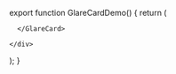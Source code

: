  

export function GlareCardDemo() {
  return (
    <div className="grid grid-cols-1 md:grid-cols-3 gap-10">
      <GlareCard className="flex flex-col items-center justify-center">
        
      </GlareCard>
       
    </div>
  );
}
